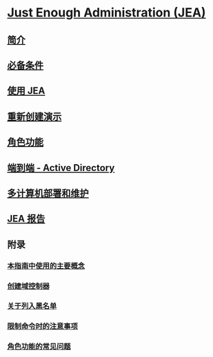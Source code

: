 # [Just Enough Administration (JEA)](README.md)
##  [简介](introduction.md)
##  [必备条件](prerequisites.md)
##  [使用 JEA](using-jea.md)
##  [重新创建演示](remake-the-demo-endpoint.md)
##  [角色功能](role-capabilities.md)
##  [端到端 - Active Directory](end-to-end---active-directory.md)
##  [多计算机部署和维护](multi-machine-deployment-and-maintenance.md)
##  [JEA 报告](reporting-on-jea.md)
##  附录
###  [本指南中使用的主要概念](key-concepts-used-throughout-this-guide.md)  
###  [创建域控制器](creating-a-domain-controller.md)  
###  [关于列入黑名单](on-blacklisting.md)  
###  [限制命令时的注意事项](considerations-when-limiting-commands.md)  
###  [角色功能的常见问题](common-role-capability-pitfalls.md)
